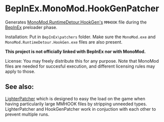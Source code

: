 # BepInEx.MonoMod.HookGenPatcher

Generates [MonoMod.RuntimeDetour.HookGen's](https://github.com/MonoMod/MonoMod) `MMHOOK` file during the [BepInEx](https://github.com/BepInEx/BepInEx) preloader phase. 

Installation:
Put in `BepInEx\patchers` folder.
Make sure the `MonoMod.exe` and `MonoMod.RuntimeDetour.HookGen.exe` files are also present.

**This project is not officially linked with BepInEx nor with MonoMod.**

License:
You may freely distribute this for any purpose. Note that MonoMod files are needed for succesful execution, and different licensing rules may apply to those.

## See also:
[LighterPatcher](https://github.com/harbingerofme/LighterPatcher) which is designed to easy the load on the game when having particularily large MMHOOK files by stripping unneeded types. LighterPatcher and HookGenPatcher work in conjuction with each other to prevent multiple runs.
